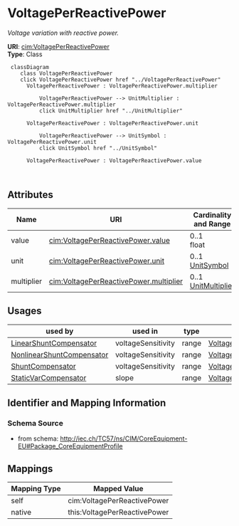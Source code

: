 # VoltagePerReactivePower


_Voltage variation with reactive power._





**URI**: [cim:VoltagePerReactivePower](http://iec.ch/TC57/CIM100#VoltagePerReactivePower)<br />
**Type**: Class




```mermaid
 classDiagram
    class VoltagePerReactivePower
    click VoltagePerReactivePower href "../VoltagePerReactivePower"
      VoltagePerReactivePower : VoltagePerReactivePower.multiplier
        
          VoltagePerReactivePower --> UnitMultiplier : VoltagePerReactivePower.multiplier
          click UnitMultiplier href "../UnitMultiplier"
        
      VoltagePerReactivePower : VoltagePerReactivePower.unit
        
          VoltagePerReactivePower --> UnitSymbol : VoltagePerReactivePower.unit
          click UnitSymbol href "../UnitSymbol"
        
      VoltagePerReactivePower : VoltagePerReactivePower.value
        
      
```




<!-- no inheritance hierarchy -->


## Attributes


| Name | URI | Cardinality and Range | Description | Inheritance |
| ---  | --- | --- | --- | --- |
| value | [cim:VoltagePerReactivePower.value](http://iec.ch/TC57/CIM100#VoltagePerReactivePower.value) | 0..1 <br />  float  |  | direct |
| unit | [cim:VoltagePerReactivePower.unit](http://iec.ch/TC57/CIM100#VoltagePerReactivePower.unit) | 0..1 <br />  [UnitSymbol](UnitSymbol.md)  |  | direct |
| multiplier | [cim:VoltagePerReactivePower.multiplier](http://iec.ch/TC57/CIM100#VoltagePerReactivePower.multiplier) | 0..1 <br />  [UnitMultiplier](UnitMultiplier.md)  |  | direct |





## Usages

| used by | used in | type | used |
| ---  | --- | --- | --- |
| [LinearShuntCompensator](LinearShuntCompensator.md) | voltageSensitivity | range | [VoltagePerReactivePower](VoltagePerReactivePower.md) |
| [NonlinearShuntCompensator](NonlinearShuntCompensator.md) | voltageSensitivity | range | [VoltagePerReactivePower](VoltagePerReactivePower.md) |
| [ShuntCompensator](ShuntCompensator.md) | voltageSensitivity | range | [VoltagePerReactivePower](VoltagePerReactivePower.md) |
| [StaticVarCompensator](StaticVarCompensator.md) | slope | range | [VoltagePerReactivePower](VoltagePerReactivePower.md) |






## Identifier and Mapping Information







### Schema Source


* from schema: http://iec.ch/TC57/ns/CIM/CoreEquipment-EU#Package_CoreEquipmentProfile





## Mappings

| Mapping Type | Mapped Value |
| ---  | ---  |
| self | cim:VoltagePerReactivePower |
| native | this:VoltagePerReactivePower |




